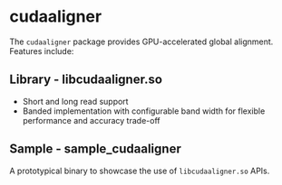 # cudaaligner

The `cudaaligner` package provides GPU-accelerated global alignment. Features include:

## Library - libcudaaligner.so

* Short and long read support
* Banded implementation with configurable band width for flexible performance and accuracy trade-off

## Sample - sample_cudaaligner

A prototypical binary to showcase the use of `libcudaaligner.so` APIs.

